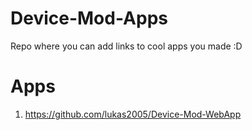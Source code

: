 # Device-Mod-Apps
Repo where you can add links to cool apps you made :D
# Apps
1. https://github.com/lukas2005/Device-Mod-WebApp
